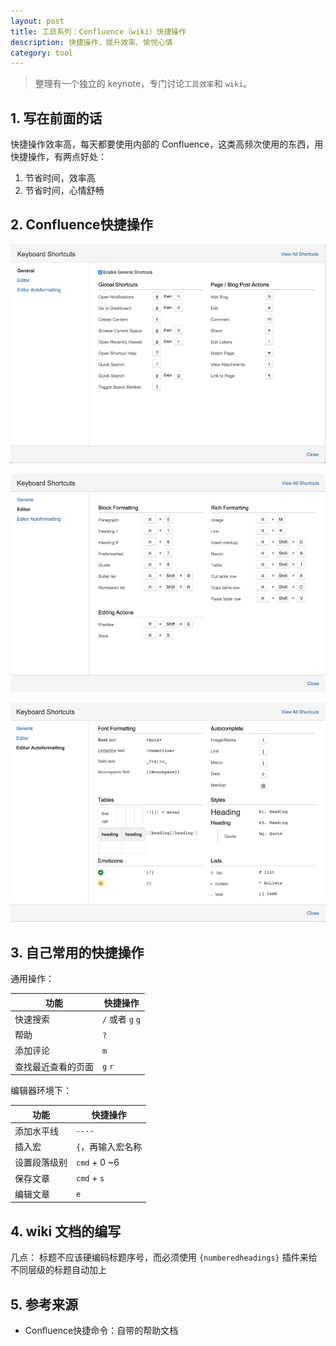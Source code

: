 ```yaml
---
layout: post
title: 工具系列：Confluence（wiki）快捷操作
description: 快捷操作，提升效率、愉悦心情
category: tool 
---
```


> 整理有一个独立的 keynote，专门讨论`工具效率`和 `wiki`。

## 1. 写在前面的话

快捷操作效率高，每天都要使用内部的 Confluence，这类高频次使用的东西，用快捷操作，有两点好处：

1. 节省时间，效率高
1. 节省时间，心情舒畅

## 2. Confluence快捷操作
 
![](/images/tool-wiki/confluence-shortcuts-general.png)

![](/images/tool-wiki/confluence-shortcut-editor.png)

![](/images/tool-wiki/confluence-shortcut-editor-auto-format.png)
 


## 3. 自己常用的快捷操作

通用操作：

|功能|快捷操作|
|---|---|
|快速搜索| `/` 或者 `g` `g`|
|帮助|`?`|
|添加评论|`m`|
|查找最近查看的页面|`g` `r`|
 

编辑器环境下：

|功能|快捷操作|
|---|---|
|添加水平线|`----`|
|插入宏|`{`，再输入宏名称|
|设置段落级别|`cmd` + 0 ~6|
|保存文章|`cmd` + `s`|
|编辑文章|`e`|

## 4. wiki 文档的编写

几点：
标题不应该硬编码标题序号，而必须使用 `{numberedheadings}` 插件来给不同层级的标题自动加上
 
## 5. 参考来源

* Confluence快捷命令：自带的帮助文档











[NingG]:    http://ningg.github.com  "NingG"

